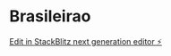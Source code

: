 # Brasileirao

[Edit in StackBlitz next generation editor ⚡️](https://stackblitz.com/~/github.com/Sirbrasy/Brasileirao)